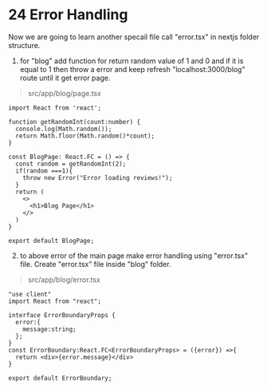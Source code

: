 # 24 Error Handling  

Now we are going to learn another specail file call "error.tsx" in nextjs folder structure.   

1. for "blog" add function for return random value of 1 and 0 and if it is equal to 1 then throw a error and keep refresh "localhost:3000/blog" route until it get error page.      

>src/app/blog/page.tsx   
```tsx 
import React from 'react';

function getRandomInt(count:number) {
  console.log(Math.random());
  return Math.floor(Math.random()*count);
}

const BlogPage: React.FC = () => {
  const random = getRandomInt(2);
  if(random ===1){
    throw new Error("Error loading reviews!");
  }
  return (
    <>
      <h1>Blog Page</h1> 
    </>
  )
}

export default BlogPage;
``` 

2. to above error of the main page make error handling using "error.tsx" file. Create "error.tsx" file inside "blog" folder.   
>src/app/blog/error.tsx  
```tsx 
"use client"
import React from "react";

interface ErrorBoundaryProps {
  error:{
    message:string;
  };
}
const ErrorBoundary:React.FC<ErrorBoundaryProps> = ({error}) =>{
  return <div>{error.message}</div>
}

export default ErrorBoundary;
``` 


